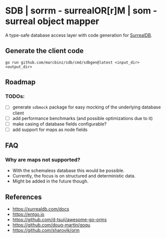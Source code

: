# SDB | sorrm - surrealOR[r]M | som - surreal object mapper

A type-safe database access layer with code generation for [SurrealDB](https://surrealdb.com).

## Generate the client code

```
go run github.com/marcbinz/sdb/cmd/sdbgen@latest <input_dir> <output_dir>
```

## Roadmap

### TODOs:

- [ ] generate `sdbmock` package for easy mocking of the underlying database client
- [ ] add performance benchmarks (and possible optimizations due to it)
- [ ] make casing of database fields configurable?
- [ ] add support for maps as node fields

## FAQ

### Why are maps not supported?

- With the schemaless database this would be possible.
- Currently, the focus is on structured and deterministic data.
- Might be added in the future though.

## References

- https://surrealdb.com/docs
- https://entgo.io
- https://github.com/d-tsuji/awesome-go-orms
- https://github.com/doug-martin/goqu
- https://github.com/sharovik/orm
